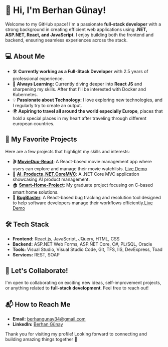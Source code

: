 
# 👋 Hi, I'm Berhan Günay!

Welcome to my GitHub space! I'm a passionate **full-stack developer** with a strong background in creating efficient web applications using **.NET, ASP.NET, React, and JavaScript**. I enjoy building both the frontend and backend, ensuring seamless experiences across the stack.

## 💻 About Me
- 🛠 **Currently working as a Full-Stack Developer** with 2.5 years of professional experience.  
- 🌱 **Always Learning:** Currently diving deeper into **React JS** and sharpening my skills. After that I'll be interested with Docker and Kubernetes. 
- 💡 **Passionate about Technology:** I love exploring new technologies, and I regularly try to create an output.  
- 🌍 **Aspiring to travel all around the world especially Europe**, places that hold a special places in my heart after traveling through different european countries.

## 📌 My Favorite Projects
Here are a few projects that highlight my skills and interests:
- 🎬 [**MovieDux-React**](https://github.com/Berhan99/MovieDux-React): A React-based movie management app where users can explore and manage their movie watchlists. [Live Demo](https://berhan99.github.io/MovieDux-React/)
- 🚀 [**AI_Products_NET.CoreMVC**](https://github.com/Berhan99/AI_Products_NET.CoreMVC): A .NET Core MVC application showcasing AI product management.
- 🏠 [**Smart-Home-Project**](https://github.com/Berhan99/Smart-Home-Project): My graduate project focusing on C-based smart home solutions.
- 🐛 [**BugBlaster**](https://github.com/Berhan99/BugBlaster): A React-based bug tracking and resolution tool designed to help software developers manage their workflows efficiently.[Live Demo](https://berhan99.github.io/BugBlaster/)

## 🛠 Tech Stack
- **Frontend:** React.js, JavaScript, JQuery, HTML, CSS  
- **Backend:** ASP.NET Web Forms, ASP.NET Core, C#, PL/SQL, Oracle 
- **Tools:** Visual Studio, Visual Studio Code, Git, TFS, IIS, DevExpress, Toad
- **Services:** REST, SOAP

## 🤝 Let's Collaborate!
I'm open to collaborating on exciting new ideas, self-improvement projects, or anything related to **full-stack development**. Feel free to reach out!

## 📬 How to Reach Me
- **Email:** berhangunay34@gmail.com  
- **LinkedIn:** [Berhan Günay](https://www.linkedin.com/in/berhangunay/)  

Thank you for visiting my profile! Looking forward to connecting and building amazing things together 🚀
